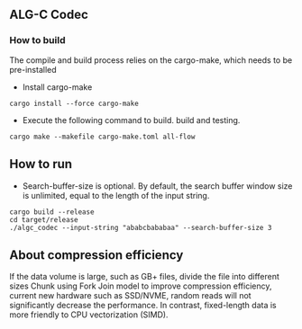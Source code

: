 ## ALG-C Codec

### How to build

The compile and build process relies on the cargo-make, which needs to be pre-installed

- Install cargo-make

```
cargo install --force cargo-make
```

- Execute the following command to build. build and testing.

```
cargo make --makefile cargo-make.toml all-flow
```

## How to run
- Search-buffer-size is optional. By default, the search buffer window size is unlimited, equal to the length of the input string.
```
cargo build --release
cd target/release
./algc_codec --input-string "ababcbababaa" --search-buffer-size 3
```

## About compression efficiency

If the data volume is large, such as GB+ files,
divide the file into different sizes Chunk using Fork Join model to improve compression efficiency,
current new hardware such as SSD/NVME, random reads will not significantly decrease the performance. In contrast,
fixed-length data is more friendly to CPU vectorization (SIMD).